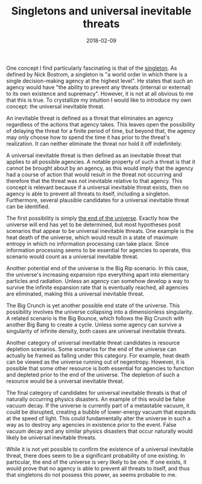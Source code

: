 ﻿---
layout: post
title: "Singletons and universal inevitable threats"
date: 2018-02-09
---
One concept I find particularly fascinating is that of the [singleton](https://nickbostrom.com/fut/singleton.html). As defined by Nick Bostrom, a singleton is "a world order in which there is a single decision-making agency at the highest level". He states that such an agency would have "the ability to prevent any threats (internal or external) to its own existence and supremacy". However, it is not at all obvious to me that this is true. To crystallize my intuition I would like to introduce my own concept: the universal inevitable threat.

An inevitable threat is defined as a threat that eliminates an agency regardless of the actions that agency takes. This leaves open the possibility of delaying the threat for a finite period of time, but beyond that, the agency may only choose how to spend the time it has prior to the threat's realization. It can neither eliminate the threat nor hold it off indefinitely.

A universal inevitable threat is then defined as an inevitable threat that applies to all possible agencies. A notable property of such a threat is that it cannot be brought about by an agency, as this would imply that the agency had a course of action that would result in the threat not occurring and therefore that the threat was not inevitable relative to that agency. This concept is relevant because if a universal inevitable threat exists, then no agency is able to prevent all threats to itself, including a singleton. Furthermore, several plausible candidates for a universal inevitable threat can be identified.

<!--break-->

The first possibility is simply [the end of the universe](https://en.wikipedia.org/wiki/Ultimate_fate_of_the_universe). Exactly how the universe will end has yet to be determined, but most hypotheses posit scenarios that appear to be universal inevitable threats. One example is the heat death of the universe, which would result in a state of maximum entropy in which no information processing can take place. Since information processing seems to be essential for agencies to operate, this scenario would count as a universal inevitable threat.

Another potential end of the universe is the Big Rip scenario. In this case, the universe's increasing expansion rips everything apart into elementary particles and radiation. Unless an agency can somehow develop a way to survive the infinite expansion rate that is eventually reached, all agencies are eliminated, making this a universal inevitable threat.

The Big Crunch is yet another possible end state of the universe. This possibility involves the universe collapsing into a dimensionless singularity. A related scenario is the Big Bounce, which follows the Big Crunch with another Big Bang to create a cycle. Unless some agency can survive a singularity of infinite density, both cases are universal inevitable threats.

Another category of universal inevitable threat candidates is resource depletion scenarios. Some scenarios for the end of the universe can actually be framed as falling under this category. For example, heat death can be viewed as the universe running out of negentropy. However, it is possible that some other resource is both essential for agencies to function and depleted prior to the end of the universe. The depletion of such a resource would be a universal inevitable threat.

The final category of candidates for universal inevitable threats is that of naturally occurring physics disasters. An example of this would be false vacuum decay. If the universe is currently part of a metastable vacuum, it could be disrupted, creating a bubble of lower-energy vacuum that expands at the speed of light. This could fundamentally alter the universe in such a way as to destroy any agencies in existence prior to the event. 
False vacuum decay and any similar physics disasters that occur naturally would likely be universal inevitable threats.

While it is not yet possible to confirm the existence of a universal inevitable threat, there does seem to be a significant probability of one existing. In particular, the end of the universe is very likely to be one. If one exists, it would prove that no agency is able to prevent all threats to itself, and thus that singletons do not possess this power, as seems probable to me.
